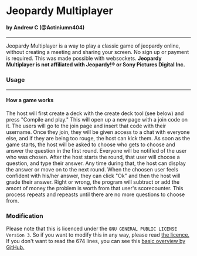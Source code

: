 # Jeopardy Multiplayer
#### by Andrew C (@Actiniumn404)
-------------
Jeopardy Multiplayer is a way to play a classic game of jeopardy online, without creating a meeting and sharing your screen. No sign up or payment is required. This was made possible with websockets. **Jeopardy Multiplayer is not affiliated with Jeopardy!® or Sony Pictures Digital Inc.**

### Usage
----
#### How a game works
The host will first create a deck with the create deck tool (see below) and press "Compile and play." This will open up a new page with a join code on it. The users will go to the join page and insert that code with their username. Once they join, they will be given access to a chat with everyone else, and if they are being too rouge, the host can kick them. As soon as the game starts, the host will be asked to choose who gets to choose and answer the question in the first round. Everyone will be notified of the user who was chosen. After the host starts the round, that user will choose a question, and type their answer. Any time during that, the host can display the answer or move on to the next round. When the choosen user feels confident with his/her answer, they can click "Ok" and then the host will grade their answer. Right or wrong, the program will subtract or add the amont of money the problem is worth from that user's scorecounter. This process repeats and repeasts until there are no more questions to choose from.

### Modification
Please note that this is licenced under the `GNU GENERAL PUBLIC LICENSE Version 3`. So if you want to modify this in any way, please read [the licence.](https://raw.githubusercontent.com/actiniumn404/Jeopardy/master/LICENCE) If you don't want to read the 674 lines, you can see this [basic overview by GitHub.](https://choosealicense.com/licenses/gpl-3.0/)